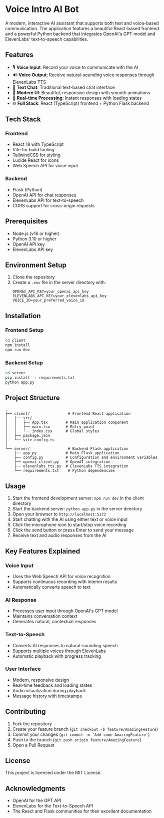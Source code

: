 # Voice Intro AI Bot

A modern, interactive AI assistant that supports both text and voice-based communication. The application features a beautiful React-based frontend and a powerful Python backend that integrates OpenAI's GPT model and ElevenLabs' text-to-speech capabilities.

## Features

- 🎙️ **Voice Input**: Record your voice to communicate with the AI
- 🔊 **Voice Output**: Receive natural-sounding voice responses through ElevenLabs TTS
- 💬 **Text Chat**: Traditional text-based chat interface
- 🎨 **Modern UI**: Beautiful, responsive design with smooth animations
- 🔄 **Real-time Processing**: Instant responses with loading states
- 🌐 **Full Stack**: React (TypeScript) frontend + Python Flask backend

## Tech Stack

### Frontend
- React 18 with TypeScript
- Vite for build tooling
- TailwindCSS for styling
- Lucide React for icons
- Web Speech API for voice input

### Backend
- Flask (Python)
- OpenAI API for chat responses
- ElevenLabs API for text-to-speech
- CORS support for cross-origin requests

## Prerequisites

- Node.js (v16 or higher)
- Python 3.10 or higher
- OpenAI API key
- ElevenLabs API key

## Environment Setup

1. Clone the repository
2. Create a `.env` file in the server directory with:
   ```env
   OPENAI_API_KEY=your_openai_api_key
   ELEVENLABS_API_KEY=your_elevenlabs_api_key
   VOICE_ID=your_preferred_voice_id
   ```

## Installation

### Frontend Setup
```bash
cd client
npm install
npm run dev
```

### Backend Setup
```bash
cd server
pip install -r requirements.txt
python app.py
```

## Project Structure

```
.
├── client/                 # Frontend React application
│   ├── src/
│   │   ├── App.tsx        # Main application component
│   │   ├── main.tsx       # Entry point
│   │   └── index.css      # Global styles
│   ├── package.json
│   └── vite.config.ts
│
└── server/                 # Backend Flask application
    ├── app.py             # Main Flask application
    ├── config.py          # Configuration and environment variables
    ├── openai_client.py   # OpenAI integration
    ├── elevenlabs_tts.py  # ElevenLabs TTS integration
    └── requirements.txt    # Python dependencies
```

## Usage

1. Start the frontend development server: `npm run dev` in the client directory
2. Start the backend server: `python app.py` in the server directory
3. Open your browser to `http://localhost:5173`
4. Start chatting with the AI using either text or voice input
5. Click the microphone icon to start/stop voice recording
6. Click the send button or press Enter to send your message
7. Receive text and audio responses from the AI

## Key Features Explained

### Voice Input
- Uses the Web Speech API for voice recognition
- Supports continuous recording with interim results
- Automatically converts speech to text

### AI Response
- Processes user input through OpenAI's GPT model
- Maintains conversation context
- Generates natural, contextual responses

### Text-to-Speech
- Converts AI responses to natural-sounding speech
- Supports multiple voices through ElevenLabs
- Automatic playback with progress tracking

### User Interface
- Modern, responsive design
- Real-time feedback and loading states
- Audio visualization during playback
- Message history with timestamps

## Contributing

1. Fork the repository
2. Create your feature branch (`git checkout -b feature/AmazingFeature`)
3. Commit your changes (`git commit -m 'Add some AmazingFeature'`)
4. Push to the branch (`git push origin feature/AmazingFeature`)
5. Open a Pull Request

## License

This project is licensed under the MIT License.

## Acknowledgments

- OpenAI for the GPT API
- ElevenLabs for the Text-to-Speech API
- The React and Flask communities for their excellent documentation
